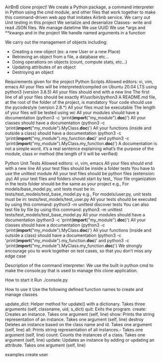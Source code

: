 AirBnB clone project!
We create a Python package, a command interpreter in Python using the cmd module, and other files that work together to make this command-driven web app that imitates Airbnb service.
We carry out Unit testing in this project
We serialize and deserialize Classes- write and read JSON files.
We manage datetime
We use UUID
We use *args and **kwargs and in the project
We handle named arguments in a function

We carry out the management of objects including:
- Creating a new object (ex: a new User or a new Place)
- Retrieving an object from a file, a database etc…
- Doing operations on objects (count, compute stats, etc…)
- Updating attributes of an object
- Destroying an object


Requirements given for the project
Python Scripts
Allowed editors: vi, vim, emacs
All your files will be interpreted/compiled on Ubuntu 20.04 LTS using python3 (version 3.8.5)
All your files should end with a new line
The first line of all your files should be exactly #!/usr/bin/python3
A README.md file, at the root of the folder of the project, is mandatory
Your code should use the pycodestyle (version 2.8.*)
All your files must be executable
The length of your files will be tested using wc
All your modules should have a documentation (python3 -c 'print(__import__("my_module").__doc__)')
All your classes should have a documentation (python3 -c 'print(__import__("my_module").MyClass.__doc__)')
All your functions (inside and outside a class) should have a documentation (python3 -c 'print(__import__("my_module").my_function.__doc__)' and python3 -c 'print(__import__("my_module").MyClass.my_function.__doc__)')
A documentation is not a simple word, it’s a real sentence explaining what’s the purpose of the module, class or method (the length of it will be verified)

Python Unit Tests
Allowed editors: vi, vim, emacs
All your files should end with a new line
All your test files should be inside a folder tests
You have to use the unittest module
All your test files should be python files (extension: .py)
All your test files and folders should start by test_
Your file organization in the tests folder should be the same as your project
e.g., For models/base_model.py, unit tests must be in: tests/test_models/test_base_model.py
e.g., For models/user.py, unit tests must be in: tests/test_models/test_user.py
All your tests should be executed by using this command: python3 -m unittest discover tests
You can also test file by file by using this command: python3 -m unittest tests/test_models/test_base_model.py
All your modules should have a documentation (python3 -c 'print(__import__("my_module").__doc__)')
All your classes should have a documentation (python3 -c 'print(__import__("my_module").MyClass.__doc__)')
All your functions (inside and outside a class) should have a documentation (python3 -c 'print(__import__("my_module").my_function.__doc__)' and python3 -c 'print(__import__("my_module").MyClass.my_function.__doc__)')
We strongly encourage you to work together on test cases, so that you don’t miss any edge case



Description of the command interpreter:
We use the built in python cmd to make the console.py that is used to manage this clone application.

How to start it
Run ./console.py

How to use it
Use the following defined function names to create and manage classes.

update_dict:
	Helper method for update() with a dictionary. Takes three arguments (self, classname, uid, s_dict)
quit:
	Exits the program.
create:
	Creates an instance. Takes one argument (self, line)
show:
	Prints the string representation of an instance. Takes one argument (self, line)
destroy
	Deletes an instance based on the class name and id. Takes one argument (self, line)
all:
	Prints string representation of all instances.- Takes one argument (self, line)
count:
	Counts the instances of a class. Takes one argument (self, line)
update:
	Updates an instance by adding or updating an attribute. Takes one argument (self, line)


examples
create user
